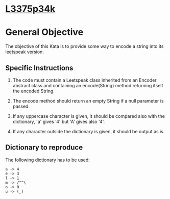 # [L3375p34k](https://www.codewars.com/kata/l3375p34k "https://www.codewars.com/kata/543bfbecdef6345f52000e4d")

General Objective
================

The objective of this Kata is to provide some way to encode a string into its leetspeak version.

Specific Instructions
--------------------

1) The code must contain a Leetspeak class inherited from an Encoder abstract class and containing an encode(String) method returning itself the encoded String.

2) The encode method should return an empty String if a null parameter is passed.

3) If any uppercase character is given, it should be compared also with the dictionary, 'a' gives '4' but 'A' gives also '4'.
  
4) If any character outside the dictionary is given, it should be output as is.

Dictionary to reproduce
----------------------

The following dictionary has to be used:
```
a -> 4
e -> 3
l -> 1
m -> /^^\
o -> 0
u -> (_)
```
